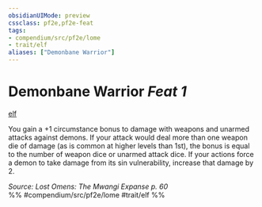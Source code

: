 ```yaml
---
obsidianUIMode: preview
cssclass: pf2e,pf2e-feat
tags:
- compendium/src/pf2e/lome
- trait/elf
aliases: ["Demonbane Warrior"]
---
```

# Demonbane Warrior  *Feat 1*  
[elf](rules/traits/elf.md "Elf Ancestry & Heritage Trait")  


You gain a +1 circumstance bonus to damage with weapons and unarmed attacks against demons. If your attack would deal more than one weapon die of damage (as is common at higher levels than 1st), the bonus is equal to the number of weapon dice or unarmed attack dice. If your actions force a demon to take damage from its sin vulnerability, increase that damage by 2.

*Source: Lost Omens: The Mwangi Expanse p. 60*  
%% #compendium/src/pf2e/lome #trait/elf %%
